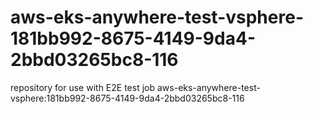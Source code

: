 # aws-eks-anywhere-test-vsphere-181bb992-8675-4149-9da4-2bbd03265bc8-116
repository for use with E2E test job aws-eks-anywhere-test-vsphere:181bb992-8675-4149-9da4-2bbd03265bc8-116

